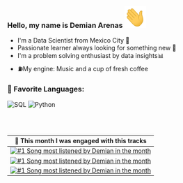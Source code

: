 ### Hello, my name is Demian Arenas <img src="./assets/wave.gif"  width="50"  height="50">

* I'm a Data Scientist from Mexico City 🌮
* Passionate learner always looking for something new 🧐
* I'm a problem solving enthusiast by data insights📊
* ⛽My engine: Music and a cup of fresh coffee

<h3>📄 Favorite Languages:</h3>
<p>
<a target="_blank"><img alt="SQL" src="https://img.shields.io/badge/-SQL-%2312100E.svg?logo=microsoft-sql-server&logoColor=red&style=for-the-badge"/></a>
<a target="_blank"><img alt="Python" src="https://img.shields.io/badge/Python-%2312100E.svg?logo=python&style=for-the-badge&logoColor=yellow"/></a>
</p>

<br>
<br>

<table>
  <thead>
    <tr>
      <th>🎵 This month I was engaged with this tracks</th>
    </tr>
  </thead>
  <tbody>
    <tr>
      <td>
        <a href="https://spotify-profile-play.vercel.app/top-tracks?top=1&open">
        <picture>
        <source
          media="(prefers-color-scheme: dark)"
          srcset="https://spotify-profile-play.vercel.app/top-tracks?top=1&theme=dark">
        <source
          media="(prefers-color-scheme: light)"
          srcset="https://spotify-profile-play.vercel.app/top-tracks?top=1&theme=light">
          <img alt="#1 Song most listened by Demian in the month"
            src="https://spotify-profile-play.vercel.app/top-tracks?top=1&theme=dark"
            width="540"
            height="64">
        </picture>
        </a>
      </td>
    </tr>
    <tr></tr> <!-- hide gray row -->
    <tr>
      <td>
        <a href="https://spotify-profile-play.vercel.app/top-tracks?top=2&open">
        <picture>
        <source
          media="(prefers-color-scheme: dark)"
          srcset="https://spotify-profile-play.vercel.app/top-tracks?top=2&theme=dark">
        <source
          media="(prefers-color-scheme: light)"
          srcset="https://spotify-profile-play.vercel.app/top-tracks?top=2&theme=light">
          <img alt="#1 Song most listened by Demian in the month"
            src="https://spotify-profile-play.vercel.app/top-tracks?top=2&theme=dark"
            width="540"
            height="64">
        </picture>
        </a>
      </td>
    </tr>
    <tr></tr> <!-- hide gray row -->
    <tr>
      <td>
        <a href="https://spotify-profile-play.vercel.app/top-tracks?top=3&open">
        <picture>
        <source
          media="(prefers-color-scheme: dark)"
          srcset="https://spotify-profile-play.vercel.app/top-tracks?top=3&theme=dark">
        <source
          media="(prefers-color-scheme: light)"
          srcset="https://spotify-profile-play.vercel.app/top-tracks?top=3&theme=light">
          <img alt="#1 Song most listened by Demian in the month"
            src="https://spotify-profile-play.vercel.app/top-tracks?top=3&theme=dark"
            width="540"
            height="64">
        </picture>
        </a>
      </td>
    </tr>
  </tbody>
</table>